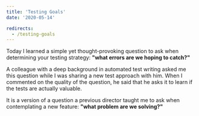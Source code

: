 ```yaml
---
title: 'Testing Goals'
date: '2020-05-14'

redirects:
  - /testing-goals
---
```


Today I learned a simple yet thought-provoking question to ask when determining your testing strategy: **"what errors are we hoping to catch?"**

A colleague with a deep background in automated test writing asked me this question while I was sharing a new test approach with him. When I commented on the quality of the question, he said that he asks it to learn if the tests are actually valuable.

It is a version of a question a previous director taught me to ask when contemplating a new feature: **"what problem are we solving?"**
